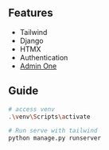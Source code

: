 ## Features

- Tailwind
- Django
- HTMX
- Authentication
- [Admin One](https://github.com/justboil/admin-one-tailwind)

## Guide

```bash
# access venv
.\venv\Scripts\activate

# Run serve with tailwind
python manage.py runserver
```
